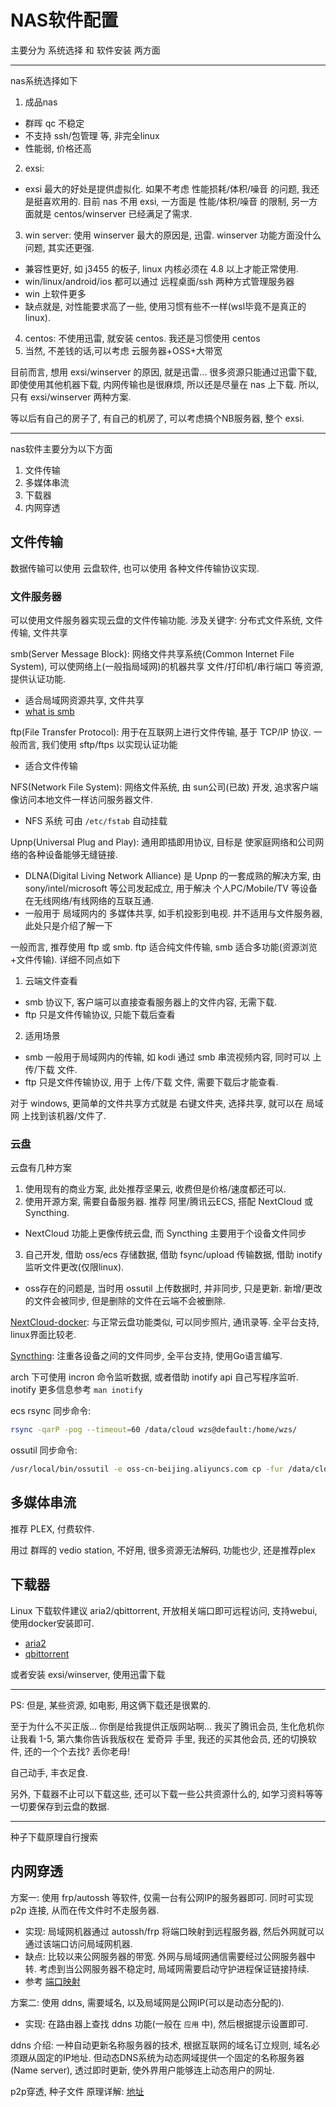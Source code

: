 # NAS软件配置
主要分为 系统选择 和 软件安装 两方面

---
nas系统选择如下
1. 成品nas
  - 群晖 qc 不稳定
  - 不支持 ssh/包管理 等, 非完全linux
  - 性能弱, 价格还高
2. exsi:
  - exsi 最大的好处是提供虚拟化. 如果不考虑 性能损耗/体积/噪音 的问题, 我还是挺喜欢用的. 目前 nas 不用 exsi, 一方面是 性能/体积/噪音 的限制, 另一方面就是 centos/winserver 已经满足了需求.
3. win server: 使用 winserver 最大的原因是, 迅雷.  winserver 功能方面没什么问题, 其实还更强.
  - 兼容性更好, 如 j3455 的板子, linux 内核必须在 4.8 以上才能正常使用.
  - win/linux/android/ios 都可以通过 远程桌面/ssh 两种方式管理服务器
  - win 上软件更多
  - 缺点就是, 对性能要求高了一些, 使用习惯有些不一样(wsl毕竟不是真正的linux).
4. centos: 不使用迅雷, 就安装 centos. 我还是习惯使用 centos
5. 当然, 不差钱的话,可以考虑 云服务器+OSS+大带宽

目前而言, 想用 exsi/winserver 的原因, 就是迅雷... 很多资源只能通过迅雷下载, 即使使用其他机器下载, 内网传输也是很麻烦, 所以还是尽量在 nas 上下载. 所以, 只有 exsi/winserver 两种方案.

等以后有自己的房子了, 有自己的机房了, 可以考虑搞个NB服务器, 整个 exsi.

----
nas软件主要分为以下方面
1. 文件传输
2. 多媒体串流
3. 下载器
4. 内网穿透

## 文件传输
数据传输可以使用 云盘软件, 也可以使用 各种文件传输协议实现.

### 文件服务器
可以使用文件服务器实现云盘的文件传输功能.
涉及关键字: 分布式文件系统, 文件传输, 文件共享

smb(Server Message Block): 网络文件共享系统(Common Internet File System), 可以使网络上(一般指局域网)的机器共享 文件/打印机/串行端口 等资源, 提供认证功能.
- 适合局域网资源共享, 文件共享
- [what is smb](https://www.samba.org/cifs/docs/what-is-smb.html)

ftp(File Transfer Protocol): 用于在互联网上进行文件传输, 基于 TCP/IP 协议. 一般而言, 我们使用 sftp/ftps 以实现认证功能
- 适合文件传输

NFS(Network File System): 网络文件系统, 由 sun公司(已故) 开发, 追求客户端像访问本地文件一样访问服务器文件.
- NFS 系统 可由 `/etc/fstab` 自动挂载

Upnp(Universal Plug and Play): 通用即插即用协议, 目标是 使家庭网络和公司网络的各种设备能够无缝链接.
- DLNA(Digital Living Network Alliance) 是 Upnp 的一套成熟的解决方案, 由 sony/intel/microsoft 等公司发起成立, 用于解决 个人PC/Mobile/TV 等设备在无线网络/有线网络的互联互通.
- 一般用于 局域网内的 多媒体共享, 如手机投影到电视. 并不适用与文件服务器, 此处只是介绍了解一下


一般而言, 推荐使用 ftp 或 smb. ftp 适合纯文件传输, smb 适合多功能(资源浏览+文件传输). 详细不同点如下
1. 云端文件查看
  - smb 协议下, 客户端可以直接查看服务器上的文件内容, 无需下载.
  - ftp 只是文件传输协议, 只能下载后查看
2. 适用场景
  - smb 一般用于局域网内的传输, 如 kodi 通过 smb 串流视频内容, 同时可以 上传/下载 文件.
  - ftp 只是文件传输协议, 用于 上传/下载 文件, 需要下载后才能查看.

对于 windows, 更简单的文件共享方式就是 右键文件夹, 选择共享, 就可以在 局域网 上找到该机器/文件了.

### 云盘
云盘有几种方案
1. 使用现有的商业方案, 此处推荐坚果云, 收费但是价格/速度都还可以.
2. 使用开源方案, 需要自备服务器. 推荐 阿里/腾讯云ECS, 搭配 NextCloud 或 Syncthing.
  - NextCloud 功能上更像传统云盘, 而 Syncthing 主要用于个设备文件同步
3. 自己开发, 借助 oss/ecs 存储数据, 借助 fsync/upload 传输数据, 借助 inotify 监听文件更改(仅限linux).
  - oss存在的问题是, 当时用 ossutil 上传数据时, 并非同步, 只是更新. 新增/更改的文件会被同步, 但是删除的文件在云端不会被删除.

[NextCloud-docker](https://github.com/nextcloud/docker): 与正常云盘功能类似, 可以同步照片, 通讯录等. 全平台支持, linux界面比较老.

[Syncthing](https://github.com/syncthing/syncthing): 注重各设备之间的文件同步, 全平台支持, 使用Go语言编写.

arch 下可使用 incron 命令监听数据, 或者借助 inotify api 自己写程序监听. inotify 更多信息参考 `man inotify`

ecs rsync 同步命令:
```Bash
rsync -qarP -pog --timeout=60 /data/cloud wzs@default:/home/wzs/
```

ossutil 同步命令:
```Bash
/usr/local/bin/ossutil -e oss-cn-beijing.aliyuncs.com cp -fur /data/cloud/ oss://cloud
```

## 多媒体串流
推荐 PLEX, 付费软件.

用过 群晖的 vedio station, 不好用, 很多资源无法解码, 功能也少, 还是推荐plex

## 下载器

Linux 下载软件建议 aria2/qbittorrent, 开放相关端口即可远程访问, 支持webui, 使用docker安装即可.
- [aria2](/setup/soft/options/aria2)
- [qbittorrent](/setup/soft/options/qbittorrent)

或者安装 exsi/winserver, 使用迅雷下载

---
PS: 但是, 某些资源, 如电影, 用这俩下载还是很累的.

至于为什么不买正版... 你倒是给我提供正版网站啊... 我买了腾讯会员, 生化危机你让我看 1-5, 第六集你告诉我版权在 爱奇异 手里, 我还的买其他会员, 还的切换软件, 还的一个个去找? 丢你老母!

自己动手, 丰衣足食.

另外, 下载器不止可以下载这些, 还可以下载一些公共资源什么的, 如学习资料等等一切要保存到云盘的数据.

---

种子下载原理自行搜索

## 内网穿透

方案一: 使用 frp/autossh 等软件, 仅需一台有公网IP的服务器即可. 同时可实现 p2p 连接, 从而在传文件时不走服务器.
- 实现: 局域网机器通过 autossh/frp 将端口映射到远程服务器, 然后外网就可以通过该端口访问局域网机器.
- 缺点: 比较以来公网服务器的带宽. 外网与局域网通信需要经过公网服务器中转. 考虑到当公网服务器不稳定时, 局域网需要启动守护进程保证链接持续.
- 参考 [端口映射](/doc/port-mapping.md)

方案二: 使用 ddns, 需要域名, 以及局域网是公网IP(可以是动态分配的).
- 实现: 在路由器上查找 ddns 功能(一般在 `应用` 中), 然后根据提示设置即可.

ddns 介绍: 一种自动更新名称服务器的技术, 根据互联网的域名订立规则, 域名必须跟从固定的IP地址. 但动态DNS系统为动态网域提供一个固定的名称服务器(Name server), 透过即时更新, 使外界用户能够连上动态用户的网址.

p2p穿透, 种子文件 原理详解: [地址](/doc/port-mapping.md)
